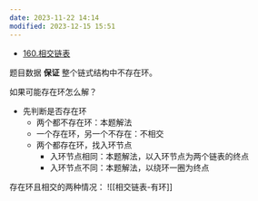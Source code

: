 ```yaml
---
date: 2023-11-22 14:14
modified: 2023-12-15 15:51
---
```


- [160.相交链表](https://leetcode.cn/problems/intersection-of-two-linked-lists/)

题目数据 **保证** 整个链式结构中不存在环。

如果可能存在环怎么解？

- 先判断是否存在环
	- 两个都不存在环：本题解法
	- 一个存在环，另一个不存在：不相交
	- 两个都存在环，找入环节点
		- 入环节点相同：本题解法，以入环节点为两个链表的终点
		- 入环节点不同：本题解法，以绕环一圈为终点

存在环且相交的两种情况：
![[相交链表-有环]]
